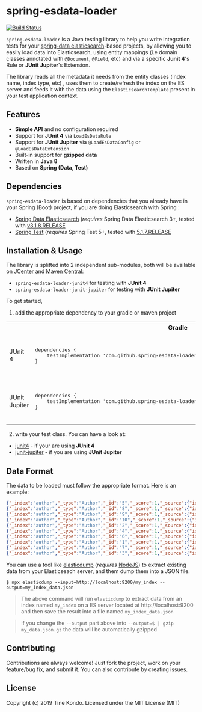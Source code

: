 
# spring-esdata-loader
[![Build  Status](https://travis-ci.org/tinesoft/spring-esdata-loader.svg?branch=master)](https://travis-ci.org/tinesoft/spring-esdata-loader)

`spring-esdata-loader` is a Java testing library to help you write integration tests for your [spring-data elasticsearch](https://spring.io/projects/spring-data-elasticsearch)-based projects, by allowing you to easily load data into Elasticsearch, using entity mappings (i.e domain classes annotated with `@Document`, `@Field`, etc) and via a specific **Junit 4**'s Rule or **JUnit Jupiter**'s Extension.

The library reads all the metadata it needs from the entity classes (index name, index type, etc) , uses them to create/refresh the index on the ES server and feeds it with the data using the `ElasticsearchTemplate` present in your test application context.

## Features

* **Simple API** and no configuration required
* Support  for  **JUnit 4** via `LoadEsDataRule`
* Support  for  **JUnit  Jupiter** via `@LoadEsDataConfig` or `@LoadEsDataExtension`
* Built-in support for **gzipped data**
* Written  in  **Java  8**
* Based on **Spring (Data, Test)**

## Dependencies

`spring-esdata-loader` is based on dependencies that you already have in your Spring (Boot) project, if you are doing Elasticsearch with Spring :

* [Spring  Data  Elasticsearch](https://mvnrepository.com/artifact/org.springframework.data/spring-data-elasticsearch) (*requires* Spring Data Elasticsearch 3+, tested with [v3.1.8.RELEASE](https://mvnrepository.com/artifact/org.springframework.data/spring-data-elasticsearch/3.1.8.RELEASE )
* [Spring  Test](https://mvnrepository.com/artifact/org.springframework/spring-test) (*requires* Spring Test 5+, tested with [5.1.7.RELEASE](https://mvnrepository.com/artifact/org.springframework/spring-test/5.1.7.RELEASE)

## Installation & Usage

The library is splitted into 2 independent sub-modules, both will be available on [JCenter](https://bintray.com/bintray/jcenter?filterByPkgName=spring-esdata-loader) and [Maven Central](https://search.maven.org/search?q=spring-esdata-loader):

* `spring-esdata-loader-junit4` for testing with **JUnit 4**
* `spring-esdata-loader-junit-jupiter` for testing with **JUnit Jupiter**

To get started,

1. add the appropriate dependency to your gradle or maven project

<table>
    <tr>
        <th></th>
        <th>Gradle</th>
        <th>Maven</th>
    </tr>
    <tr>
        <td>JUnit 4</td>
        <td>
<pre lang="groovy">dependencies {
    testImplementation 'com.github.spring-esdata-loader:spring-esdata-loader-junit4:1.0.0'
}</pre>
        </td>
        <td>
<pre lang="xml">&lt;dependency&gt;
    &lt;groupId&gt;com.github.spring-esdata-loader&lt;/groupId&gt;
    &lt;artifactId>spring-esdata-loader-junit4&lt;/artifactId&gt;
    &lt;version>1.0.0&lt;/version&gt;
    &lt;scope>test&lt;/scope&gt;
&lt;/dependency&gt;</pre>
        </td>
    </tr>
    <tr>
        <td>JUnit Jupiter</td>
        <td>
<pre lang="groovy">dependencies {
    testImplementation 'com.github.spring-esdata-loader:spring-esdata-loader-junit-jupiter:1.0.0'
}</pre>
        </td>
        <td>
<pre lang="xml">&lt;dependency&gt;
    &lt;groupId&gt;com.github.spring-esdata-loader&lt;/groupId&gt;
    &lt;artifactId>spring-esdata-loader-junit-jupiter&lt;/artifactId&gt;
    &lt;version>1.0.0&lt;/version&gt;
    &lt;scope>test&lt;/scope&gt;
&lt;/dependency&gt;</pre>
        </td>
    </tr>
</table>

2. write your test class. You can have a look at:

* [junit4](/junit4) - if your are using **JUnit 4**
* [junit-jupiter](/junit-jupiter) - if you are using **JUnit Jupiter**

## Data Format

The data to be loaded must follow the appropriate format.
Here is an example:
```json
{"_index":"author","_type":"Author","_id":"5","_score":1,"_source":{"id":"5","firstName":"firstName5","lastName":"lastName5"}}
{"_index":"author","_type":"Author","_id":"8","_score":1,"_source":{"id":"8","firstName":"firstName8","lastName":"lastName8"}}
{"_index":"author","_type":"Author","_id":"9","_score":1,"_source":{"id":"9","firstName":"firstName9","lastName":"lastName9"}}
{"_index":"author","_type":"Author","_id":"10","_score":1,"_source":{"id":"10","firstName":"firstName10","lastName":"lastName10"}}
{"_index":"author","_type":"Author","_id":"2","_score":1,"_source":{"id":"2","firstName":"firstName2","lastName":"lastName2"}}
{"_index":"author","_type":"Author","_id":"4","_score":1,"_source":{"id":"4","firstName":"firstName4","lastName":"lastName4"}}
{"_index":"author","_type":"Author","_id":"6","_score":1,"_source":{"id":"6","firstName":"firstName6","lastName":"lastName6"}}
{"_index":"author","_type":"Author","_id":"1","_score":1,"_source":{"id":"1","firstName":"firstName1","lastName":"lastName1"}}
{"_index":"author","_type":"Author","_id":"7","_score":1,"_source":{"id":"7","firstName":"firstName7","lastName":"lastName7"}}
{"_index":"author","_type":"Author","_id":"3","_score":1,"_source":{"id":"3","firstName":"firstName3","lastName":"lastName3"}}

```
You can use a tool like [elasticdump](https://npmjs.com/package/elasticdump) (*requires* [NodeJS](https://nodejs.org/)) to extract existing data
from your Elasticseach server, and them dump them into a JSON file.

```
$ npx elasticdump --input=http://localhost:9200/my_index --output=my_index_data.json
```

> The above command will run `elasticdump` to extract data from an index named `my_index` on a ES server located at http://localhost:9200 and then save the result into a file named `my_index_data.json`

> If you change the `--output` part above into `--output=$ | gzip my_data.json.gz` the data will be automatically gzipped

## Contributing

Contributions are always welcome! Just fork the project, work on your feature/bug fix, and submit it.
You can also contribute by creating issues.

## License

Copyright (c) 2019  Tine  Kondo. Licensed under the MIT License (MIT)
